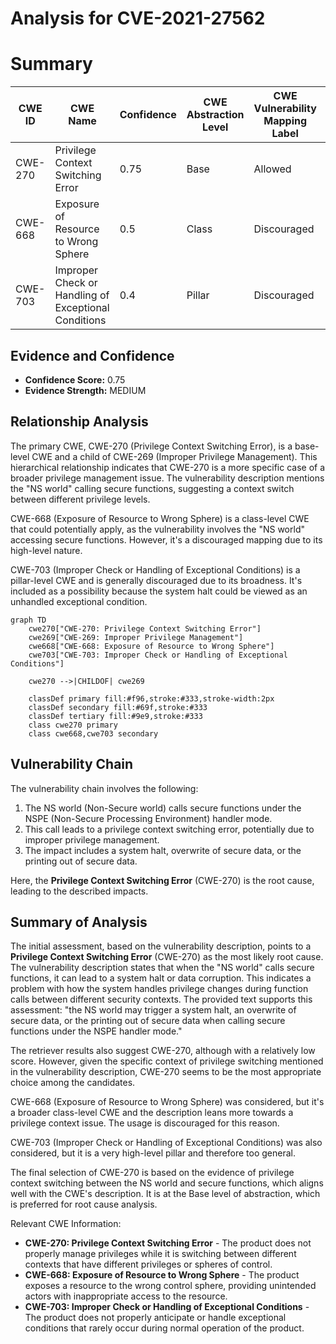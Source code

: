 # Analysis for CVE-2021-27562

# Summary
| CWE ID | CWE Name | Confidence | CWE Abstraction Level | CWE Vulnerability Mapping Label | CWE-Vulnerability Mapping Notes |
|---|---|---|---|---|---|
| CWE-270 | Privilege Context Switching Error | 0.75 | Base | Allowed | Primary CWE |
| CWE-668 | Exposure of Resource to Wrong Sphere | 0.5 | Class | Discouraged | Secondary Candidate |
| CWE-703 | Improper Check or Handling of Exceptional Conditions | 0.4 | Pillar | Discouraged | Secondary Candidate |

## Evidence and Confidence

*   **Confidence Score:** 0.75
*   **Evidence Strength:** MEDIUM

## Relationship Analysis
The primary CWE, CWE-270 (Privilege Context Switching Error), is a base-level CWE and a child of CWE-269 (Improper Privilege Management). This hierarchical relationship indicates that CWE-270 is a more specific case of a broader privilege management issue. The vulnerability description mentions the "NS world" calling secure functions, suggesting a context switch between different privilege levels.

CWE-668 (Exposure of Resource to Wrong Sphere) is a class-level CWE that could potentially apply, as the vulnerability involves the "NS world" accessing secure functions. However, it's a discouraged mapping due to its high-level nature.

CWE-703 (Improper Check or Handling of Exceptional Conditions) is a pillar-level CWE and is generally discouraged due to its broadness. It's included as a possibility because the system halt could be viewed as an unhandled exceptional condition.

```mermaid
graph TD
    cwe270["CWE-270: Privilege Context Switching Error"]
    cwe269["CWE-269: Improper Privilege Management"]
    cwe668["CWE-668: Exposure of Resource to Wrong Sphere"]
    cwe703["CWE-703: Improper Check or Handling of Exceptional Conditions"]
    
    cwe270 -->|CHILDOF| cwe269
    
    classDef primary fill:#f96,stroke:#333,stroke-width:2px
    classDef secondary fill:#69f,stroke:#333
    classDef tertiary fill:#9e9,stroke:#333
    class cwe270 primary
    class cwe668,cwe703 secondary
```

## Vulnerability Chain
The vulnerability chain involves the following:
1.  The NS world (Non-Secure world) calls secure functions under the NSPE (Non-Secure Processing Environment) handler mode.
2.  This call leads to a privilege context switching error, potentially due to improper privilege management.
3.  The impact includes a system halt, overwrite of secure data, or the printing out of secure data.

Here, the **Privilege Context Switching Error** (CWE-270) is the root cause, leading to the described impacts.

## Summary of Analysis
The initial assessment, based on the vulnerability description, points to a **Privilege Context Switching Error** (CWE-270) as the most likely root cause. The vulnerability description states that when the "NS world" calls secure functions, it can lead to a system halt or data corruption. This indicates a problem with how the system handles privilege changes during function calls between different security contexts. The provided text supports this assessment: "the NS world may trigger a system halt, an overwrite of secure data, or the printing out of secure data when calling secure functions under the NSPE handler mode."

The retriever results also suggest CWE-270, although with a relatively low score. However, given the specific context of privilege switching mentioned in the vulnerability description, CWE-270 seems to be the most appropriate choice among the candidates.

CWE-668 (Exposure of Resource to Wrong Sphere) was considered, but it's a broader class-level CWE and the description leans more towards a privilege context issue. The usage is discouraged for this reason.

CWE-703 (Improper Check or Handling of Exceptional Conditions) was also considered, but it is a very high-level pillar and therefore too general.

The final selection of CWE-270 is based on the evidence of privilege context switching between the NS world and secure functions, which aligns well with the CWE's description. It is at the Base level of abstraction, which is preferred for root cause analysis.

Relevant CWE Information:
*   **CWE-270: Privilege Context Switching Error** - The product does not properly manage privileges while it is switching between different contexts that have different privileges or spheres of control.
*   **CWE-668: Exposure of Resource to Wrong Sphere** - The product exposes a resource to the wrong control sphere, providing unintended actors with inappropriate access to the resource.
*   **CWE-703: Improper Check or Handling of Exceptional Conditions** - The product does not properly anticipate or handle exceptional conditions that rarely occur during normal operation of the product.